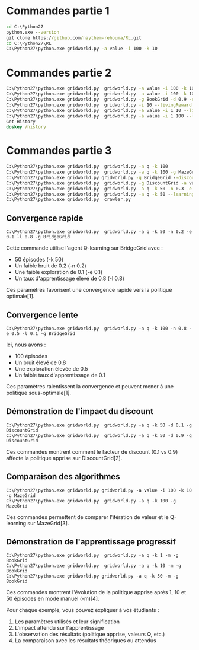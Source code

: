 # Commandes partie 1

```cmd
cd C:\Python27
python.exe --version
git clone https://github.com/haythem-rehouma/RL.git
cd C:\Python27\RL
C:\Python27\python.exe gridworld.py -a value -i 100 -k 10
```

# Commandes partie 2
```cmd
C:\Python27\python.exe gridworld.py  gridworld.py -a value -i 100 -k 10
C:\Python27\python.exe gridworld.py  gridworld.py -a value -i 100 -k 10 -
C:\Python27\python.exe gridworld.py  gridworld.py -g BookGrid -d 0.9 -r 0.1 -n 0.2 -a value -i 100 -k 10
C:\Python27\python.exe gridworld.py  gridworld.py -i 10 --livingReward -2
C:\Python27\python.exe gridworld.py  gridworld.py -a value -i 1 10 --livingReward -2
C:\Python27\python.exe gridworld.py  gridworld.py -a value -i 1 100 --livingReward -2
Get-History
doskey /history
```

# Commandes partie 3
```cmd
C:\Python27\python.exe gridworld.py  gridworld.py -a q -k 100 
C:\Python27\python.exe gridworld.py  gridworld.py -a q -k 100 -g MazeGrid
C:\Python27\python.exe gridworld.py gridworld.py -g BridgeGrid --discount 0.9 --noise 0.2 -a value -i 100
C:\Python27\python.exe gridworld.py  gridworld.py -g DiscountGrid -a value -i 100
C:\Python27\python.exe gridworld.py  gridworld.py -a q -k 50 -n 0.3 -e 0.5
C:\Python27\python.exe gridworld.py  gridworld.py -a q -k 50 --learningRate 0.8 --epsilon 0.2
C:\Python27\python.exe gridworld.py  crawler.py
```



## Convergence rapide

```
C:\Python27\python.exe gridworld.py  gridworld.py -a q -k 50 -n 0.2 -e 0.1 -l 0.8 -g BridgeGrid
```

Cette commande utilise l'agent Q-learning sur BridgeGrid avec :
- 50 épisodes (-k 50)
- Un faible bruit de 0.2 (-n 0.2) 
- Une faible exploration de 0.1 (-e 0.1)
- Un taux d'apprentissage élevé de 0.8 (-l 0.8)

Ces paramètres favorisent une convergence rapide vers la politique optimale[1].

## Convergence lente

```
C:\Python27\python.exe gridworld.py  gridworld.py -a q -k 100 -n 0.8 -e 0.5 -l 0.1 -g BridgeGrid
```

Ici, nous avons :
- 100 épisodes
- Un bruit élevé de 0.8
- Une exploration élevée de 0.5 
- Un faible taux d'apprentissage de 0.1

Ces paramètres ralentissent la convergence et peuvent mener à une politique sous-optimale[1].

## Démonstration de l'impact du discount

```
C:\Python27\python.exe gridworld.py  gridworld.py -a q -k 50 -d 0.1 -g DiscountGrid
C:\Python27\python.exe gridworld.py  gridworld.py -a q -k 50 -d 0.9 -g DiscountGrid
```

Ces commandes montrent comment le facteur de discount (0.1 vs 0.9) affecte la politique apprise sur DiscountGrid[2].

## Comparaison des algorithmes

```
C:\Python27\python.exe gridworld.py gridworld.py -a value -i 100 -k 10 -g MazeGrid
C:\Python27\python.exe gridworld.py  gridworld.py -a q -k 100 -g MazeGrid
```

Ces commandes permettent de comparer l'itération de valeur et le Q-learning sur MazeGrid[3].

## Démonstration de l'apprentissage progressif

```
C:\Python27\python.exe gridworld.py  gridworld.py -a q -k 1 -m -g BookGrid
C:\Python27\python.exe gridworld.py  gridworld.py -a q -k 10 -m -g BookGrid
C:\Python27\python.exe gridworld.py gridworld.py -a q -k 50 -m -g BookGrid
```

Ces commandes montrent l'évolution de la politique apprise après 1, 10 et 50 épisodes en mode manuel (-m)[4].

Pour chaque exemple, vous pouvez expliquer à vos étudiants :
1. Les paramètres utilisés et leur signification
2. L'impact attendu sur l'apprentissage
3. L'observation des résultats (politique apprise, valeurs Q, etc.)
4. La comparaison avec les résultats théoriques ou attendus




